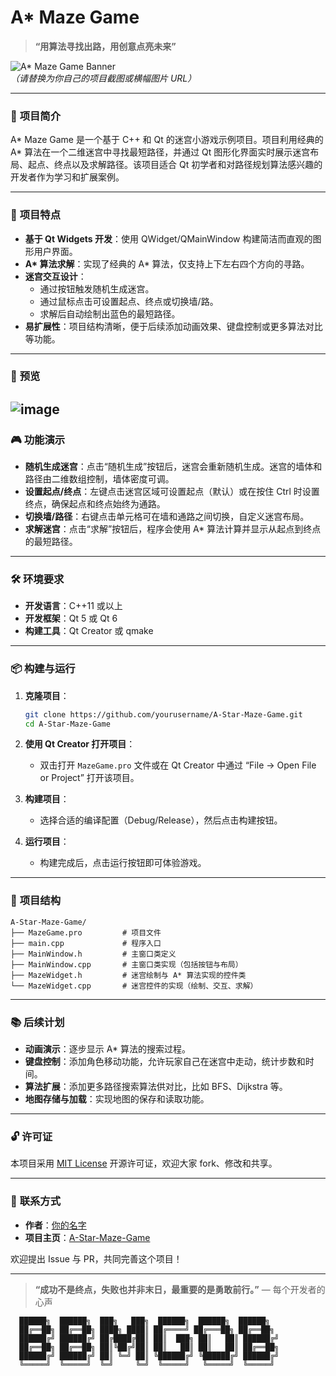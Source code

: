 # A\* Maze Game

> **“用算法寻找出路，用创意点亮未来”**

![A* Maze Game Banner](https://via.placeholder.com/800x200.png?text=A%2A+Maze+Game)  
_（请替换为你自己的项目截图或横幅图片 URL）_

---

### 🌟 **项目简介**

A* Maze Game 是一个基于 C++ 和 Qt 的迷宫小游戏示例项目。项目利用经典的 A* 算法在一个二维迷宫中寻找最短路径，并通过 Qt 图形化界面实时展示迷宫布局、起点、终点以及求解路径。该项目适合 Qt 初学者和对路径规划算法感兴趣的开发者作为学习和扩展案例。

---

### 🚀 **项目特点**

- **基于 Qt Widgets 开发**：使用 QWidget/QMainWindow 构建简洁而直观的图形用户界面。
- **A\* 算法求解**：实现了经典的 A\* 算法，仅支持上下左右四个方向的寻路。
- **迷宫交互设计**：
  - 通过按钮触发随机生成迷宫。
  - 通过鼠标点击可设置起点、终点或切换墙/路。
  - 求解后自动绘制出蓝色的最短路径。
- **易扩展性**：项目结构清晰，便于后续添加动画效果、键盘控制或更多算法对比等功能。

---

### 📸 **预览**

## ![image](https://github.com/xi029/MazeGame)

### 🎮 **功能演示**

- **随机生成迷宫**：点击“随机生成”按钮后，迷宫会重新随机生成。迷宫的墙体和路径由二维数组控制，墙体密度可调。
- **设置起点/终点**：左键点击迷宫区域可设置起点（默认）或在按住 Ctrl 时设置终点，确保起点和终点始终为通路。
- **切换墙/路径**：右键点击单元格可在墙和通路之间切换，自定义迷宫布局。
- **求解迷宫**：点击“求解”按钮后，程序会使用 A\* 算法计算并显示从起点到终点的最短路径。

---

### 🛠️ **环境要求**

- **开发语言**：C++11 或以上
- **开发框架**：Qt 5 或 Qt 6
- **构建工具**：Qt Creator 或 qmake

---

### 📦 **构建与运行**

1. **克隆项目**：

   ```bash
   git clone https://github.com/yourusername/A-Star-Maze-Game.git
   cd A-Star-Maze-Game
   ```

2. **使用 Qt Creator 打开项目**：

   - 双击打开 `MazeGame.pro` 文件或在 Qt Creator 中通过 “File -> Open File or Project” 打开该项目。

3. **构建项目**：

   - 选择合适的编译配置（Debug/Release），然后点击构建按钮。

4. **运行项目**：
   - 构建完成后，点击运行按钮即可体验游戏。

---

### 📁 **项目结构**

```plaintext
A-Star-Maze-Game/
├── MazeGame.pro         # 项目文件
├── main.cpp             # 程序入口
├── MainWindow.h         # 主窗口类定义
├── MainWindow.cpp       # 主窗口类实现（包括按钮与布局）
├── MazeWidget.h         # 迷宫绘制与 A* 算法实现的控件类
└── MazeWidget.cpp       # 迷宫控件的实现（绘制、交互、求解）
```

---

### 📚 **后续计划**

- **动画演示**：逐步显示 A\* 算法的搜索过程。
- **键盘控制**：添加角色移动功能，允许玩家自己在迷宫中走动，统计步数和时间。
- **算法扩展**：添加更多路径搜索算法供对比，比如 BFS、Dijkstra 等。
- **地图存储与加载**：实现地图的保存和读取功能。

---

### 🔓 **许可证**

本项目采用 [MIT License](LICENSE) 开源许可证，欢迎大家 fork、修改和共享。

---

### 📧 **联系方式**

- **作者**：[你的名字](https://github.com/yourusername)
- **项目主页**：[A-Star-Maze-Game](https://github.com/yourusername/A-Star-Maze-Game)

欢迎提出 Issue 与 PR，共同完善这个项目！

---

> **“成功不是终点，失败也并非末日，最重要的是勇敢前行。”** — 每个开发者的心声

```plaintext
  ██████╗  ██████╗  ███╗   ███╗  ██████╗  ██████╗  ██████╗
  ██╔══██╗ ██╔══██╗ ████╗ ████║ ██╔════╝ ██╔═══██╗ ██╔══██╗
  ██████╔╝ ██████╔╝ ██╔████╔██║ ██║  ███╗ ██║   ██║ ██████╔╝
  ██╔══██╗ ██╔══██╗ ██║╚██╔╝██║ ██║   ██║ ██║   ██║ ██╔══██╗
  ██████╔╝ ██████╔╝ ██║ ╚═╝ ██║ ╚██████╔╝ ╚██████╔╝ ██████╔╝
  ╚═════╝  ╚═════╝  ╚═╝     ╚═╝  ╚═════╝   ╚═════╝  ╚═════╝
```
